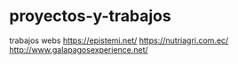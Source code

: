 # proyectos-y-trabajos
trabajos webs 
https://epistemi.net/
https://nutriagri.com.ec/
http://www.galapagosexperience.net/
